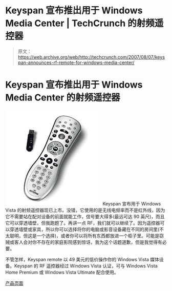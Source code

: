 # Keyspan 宣布推出用于 Windows Media Center | TechCrunch 的射频遥控器

> 原文：<https://web.archive.org/web/http://techcrunch.com/2007/08/07/keyspan-announces-rf-remote-for-windows-media-center/>

# Keyspan 宣布推出用于 Windows Media Center 的射频遥控器

![erv2_01_r_300.jpg](img/7d1a4c360d55522f261d61811fe27371.png) Keyspan 宣布用于 Windows Vista 的射频遥控器现已上市。没错，它使用的是无线电频率而不是红外线，因为它不需要站在配对设备的前面就能工作，信号要大得多(最远可达 90 英尺)，而且它可以穿透墙壁，但我跑题了。再讲一点 RF，我们就可以继续了。因为遥控器可以穿透墙壁或家具，所以你可以选择将你的电脑或影音设备藏在不同的房间里(不太聪明，但这是一个选择)，或者你可以将所有东西都放进一个柜子里。可能是窃贼或客人会对你不存在的家庭影院感到惊讶。我为这个话题道歉，但是我觉得有必要。

不管怎样，Keyspan remote 以 49 美元的低价操作你的 Windows Vista 媒体设备。Keyspan 的 RF 遥控器经过 Windows Vista 认证，可与 Windows Vista Home Premium 或 Windows Vista Ultimate 配合使用。

[产品页面](https://web.archive.org/web/20130628202205/http://www.keyspan.com/products/erv2/homepage.spml)